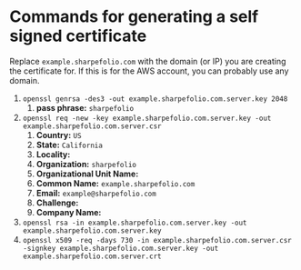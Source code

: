 # Commands for generating a self signed certificate

Replace `example.sharpefolio.com` with the domain (or IP) you are creating the
certificate for. If this is for the AWS account, you can probably use any
domain.

1. `openssl genrsa -des3 -out example.sharpefolio.com.server.key 2048`
    1. **pass phrase:** `sharpefolio`
1. `openssl req -new -key example.sharpefolio.com.server.key -out example.sharpefolio.com.server.csr`
    1. **Country:** `US`
    1. **State:** `California`
    1. **Locality:**
    1. **Organization:** `sharpefolio`
    1. **Organizational Unit Name:**
    1. **Common Name:** `example.sharpefolio.com`
    1. **Email:** `example@sharpefolio.com`
    1. **Challenge:**
    1. **Company Name:**
1. `openssl rsa -in example.sharpefolio.com.server.key -out example.sharpefolio.com.server.key`
1. `openssl x509 -req -days 730 -in example.sharpefolio.com.server.csr -signkey example.sharpefolio.com.server.key -out example.sharpefolio.com.server.crt`
